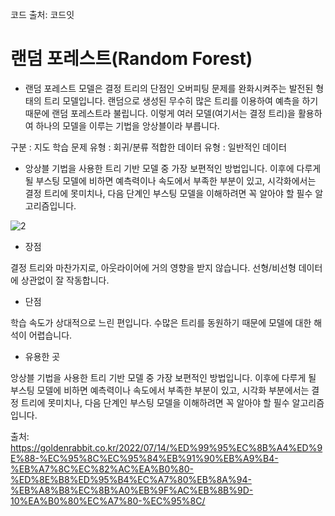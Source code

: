 코드 출처: 코드잇

# 랜덤 포레스트(Random Forest)
- 랜덤 포레스트 모델은 결정 트리의 단점인 오버피팅 문제를 완화시켜주는 발전된 형태의 트리 모델입니다. 랜덤으로 생성된 무수히 많은 트리를 이용하여 예측을 하기 때문에 랜덤 포레스트라 불립니다. 이렇게 여러 모델(여기서는 결정 트리)을 활용하여 하나의 모델을 이루는 기법을 앙상블이라 부릅니다.

구분 : 지도 학습
문제 유형 : 회귀/분류
적합한 데이터 유형 : 일반적인 데이터

- 앙상블 기법을 사용한 트리 기반 모델 중 가장 보편적인 방법입니다. 이후에 다루게 될 부스팅 모델에 비하면 예측력이나 속도에서 부족한 부분이 있고, 시각화에서는 결정 트리에 못미치나, 다음 단계인 부스팅 모델을 이해하려면 꼭 알아야 할 필수 알고리즘입니다.

![2](https://github.com/jaeb0129/baseball/assets/63768509/307c5443-3ff0-4768-8ad9-150e66537ae0)

- 장점

결정 트리와 마찬가지로, 아웃라이어에 거의 영향을 받지 않습니다.
선형/비선형 데이터에 상관없이 잘 작동합니다.

- 단점

학습 속도가 상대적으로 느린 편입니다.
수많은 트리를 동원하기 때문에 모델에 대한 해석이 어렵습니다.

- 유용한 곳

앙상블 기법을 사용한 트리 기반 모델 중 가장 보편적인 방법입니다. 이후에 다루게 될 부스팅 모델에 비하면 예측력이나 속도에서 부족한 부분이 있고, 시각화 부분에서는 결정 트리에 못미치나, 다음 단계인 부스팅 모델을 이해하려면 꼭 알아야 할 필수 알고리즘입니다.

출처: https://goldenrabbit.co.kr/2022/07/14/%ED%99%95%EC%8B%A4%ED%9E%88-%EC%95%8C%EC%95%84%EB%91%90%EB%A9%B4-%EB%A7%8C%EC%82%AC%EA%B0%80-%ED%8E%B8%ED%95%B4%EC%A7%80%EB%8A%94-%EB%A8%B8%EC%8B%A0%EB%9F%AC%EB%8B%9D-10%EA%B0%80%EC%A7%80-%EC%95%8C/
